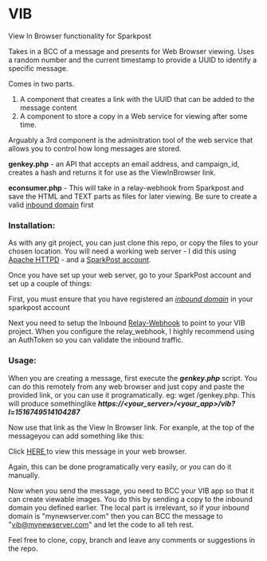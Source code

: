 # VIB

View In Browser functionality for Sparkpost

Takes in a BCC of a message and presents for Web Browser viewing.
Uses a random number and the current timestamp to provide a UUID to identify a specific message.  

Comes in two parts.
1. A component that creates a link with the UUID that can be added to the message content
2. A component to store a copy in a Web service for viewing after some time.
  
Arguably a 3rd component is the adminitration tool of the web service that allows you to control how long messages are stored.

**genkey.php** - an API that accepts an email address, and campaign_id, creates a hash and returns it for use as the ViewInBrowser link.

**econsumer.php** - This will take in a relay-webhook from Sparkpost and save the HTML and TEXT parts as files for later viewing. Be sure to create a valid [inbound domain](https://developer.sparkpost.com/api/inbound-domains.html) first

### Installation:
As with any git project, you can just clone this repo, or copy the files to your chosen location.  You will need a working web server - I did this using [Apache HTTPD](https://httpd.apache.org/) - and a [SparkPost account](https://app.sparkpost.com/sign-up?src=Dev-Website&sfdcid=701600000011daf&_ga=2.4894199.579704299.1516653596-1497769791.1510582304).

Once you have set up your web server, go to your SparkPost account and set up a couple of things:

First, you must ensure that you have registered an *[inbound domain](https://developer.sparkpost.com/api/inbound-domains.html)* in your sparkpost account

Next you need to setup the Inbound [Relay-Webhook](https://developer.sparkpost.com/api/relay-webhooks.html) to point to your VIB project.  When you configure the relay_webhook, I highly recommend using an AuthToken so you can validate the inbound traffic.

### Usage:
When you are creating a message, first execute the ***genkey.php*** script.  You can do this remotely from any web browser and just copy and paste the provided link, or you can use it programatically. eg: wget <yourserver>/genkey.php.  This will produce somethinglike ***https://<your_server>/<your_app>/vib?l=1516749514104287***

Now use that link as the View In Browser link.  For exanple, at the top of the messageyou can add something like this:

Click <a href="https://<your_server>/<your_app>/vib?l=1516749514104287"> HERE </a> to view this message in your web browser.

Again, this can be done programatically very easily, or you can do it manually.

Now when you send the message, you need to BCC your VIB app so that it can create viewable images.  You do this by sending a copy to the inbound domain you defined earlier.  The local part is irrelevant, so if your inbound domain is "mynewserver.com" then you can BCC the message to "vib@mynewserver.com" and let the code to all teh rest.

Feel free to clone, copy, branch and leave any comments or suggestions in the repo.




